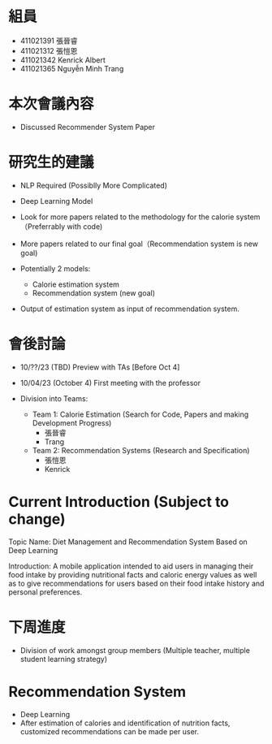 # 組員
* 411021391 張晉睿
* 411021312 張愷恩
* 411021342 Kenrick Albert
* 411021365 Nguyễn Minh Trang

# 本次會議內容
 - Discussed Recommender System Paper
 
# 研究生的建議
- NLP Required (Possiblly More Complicated)
- Deep Learning Model
- Look for more papers related to the methodology for the calorie system（Preferrably with code)
- More papers related to our final goal（Recommendation system is new goal)
     
- Potentially 2 models:
    - Calorie estimation system
    - Recommendation system (new goal)
- Output of estimation system as input of recommendation system.
# 會後討論
- 10/??/23 (TBD) Preview with TAs [Before Oct 4]
- 10/04/23 (October 4) First meeting with the professor

- Division into Teams:
  - Team 1: Calorie Estimation (Search for Code, Papers and making Development Progress)
    - 張晉睿
    - Trang
  - Team 2: Recommendation Systems (Research and Specification)
    - 張愷恩
    - Kenrick
  
# Current Introduction (Subject to change)
Topic Name: Diet Management and Recommendation System Based on Deep Learning

Introduction: A mobile application intended to aid users in managing their food intake by providing nutritional facts and caloric energy values as well as to give recommendations for users based on their food intake history and personal preferences.

 
# 下周進度
- Division of work amongst group members (Multiple teacher, multiple student learning strategy)

# Recommendation System
- Deep Learning
- After estimation of calories and identification of nutrition facts, customized recommendations can be made per user.
